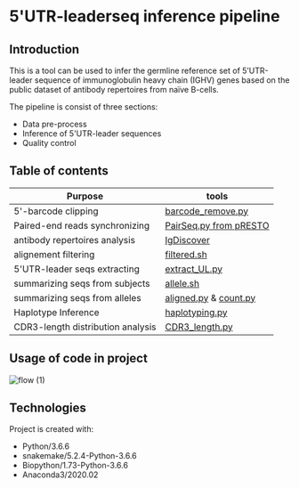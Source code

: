 # 5'UTR-leaderseq inference pipeline
## Introduction
This is a tool can be used to infer the germline reference set of 5’UTR-leader sequence of immunoglobulin heavy chain (IGHV) genes based on the public dataset of antibody repertoires from naïve B-cells.

The pipeline is consist of three sections: 
* Data pre-process
* Inference of 5'UTR-leader sequences
* Quality control

## Table of contents
Purpose | tools
------------ | ------------- 
5'-barcode clipping | [barcode_remove.py](pre-process/barcode_remove.py)
Paired-end reads synchronizing | [PairSeq.py from pRESTO](https://presto.readthedocs.io/en/stable/tools/PairSeq.html#pairseq)
antibody repertoires analysis| [IgDiscover](http://docs.igdiscover.se/en/stable/index.html)
alignement filtering | [filtered.sh](https://github.com/yixun-h/5-UTR-leader_Infer/blob/main/filter.sh)
5'UTR-leader seqs extracting | [extract_UL.py](inference/extract_UL.py)
summarizing seqs from subjects | [allele.sh](inference/allele.sh)
summarizing seqs from alleles | [aligned.py](inference/aligned.py) & [count.py](inference/count.py)
Haplotype Inference  | [haplotyping.py](quality-control/haplotyping.py)
CDR3-length distribution analysis | [CDR3_length.py](quality-control/CDR3_length.py)

## Usage of code in project
![flow (1)](https://user-images.githubusercontent.com/61463722/97312948-5ebb5c00-1866-11eb-8c5e-ab5fa97846b8.png)

## Technologies
Project is created with:
* Python/3.6.6
* snakemake/5.2.4-Python-3.6.6
* Biopython/1.73-Python-3.6.6
* Anaconda3/2020.02

